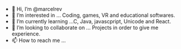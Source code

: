 - 👋 Hi, I’m @marcelrev
- 👀 I’m interested in ... Coding, games, VR and educational softwares.
- 🌱 I’m currently learning ...C, Java, javascpript, Unicode and React.
- 💞️ I’m looking to collaborate on ... Projects in order to give me experience.
- 📫 How to reach me ...

<!---
marcelrev/marcelrev is a ✨ special ✨ repository because its `README.md` (this file) appears on your GitHub profile.
You can click the Preview link to take a look at your changes.
--->
